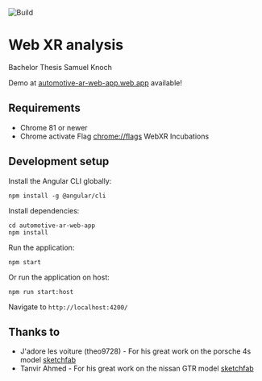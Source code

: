 ![Build](https://github.com/Samay97/automotive-ar-web-app/actions/workflows/firebase-hosting-merge.yml/badge.svg)

# Web XR analysis

Bachelor Thesis Samuel Knoch


Demo at [automotive-ar-web-app.web.app](https://automotive-ar-web-app.web.app) available!


## Requirements

- Chrome 81 or newer
- Chrome activate Flag [chrome://flags](chrome://flags) WebXR Incubations


## Development setup

Install the Angular CLI globally:

```
npm install -g @angular/cli
```


Install dependencies:

```
cd automotive-ar-web-app
npm install
```


Run the application:

```
npm start
```


Or run the application on host:

```
npm run start:host
```

Navigate to `http://localhost:4200/`


## Thanks to

- J'adore les voiture (theo9728) - For his great work on the porsche 4s model [sketchfab](https://skfb.ly/oovW9)
- Tanvir Ahmed - For his great work on the nissan GTR model [sketchfab](https://skfb.ly/6Cq8u)

